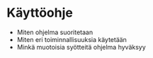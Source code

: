 # Käyttöohje

- Miten ohjelma suoritetaan
- Miten eri toiminnallisuuksia käytetään
- Minkä muotoisia syötteitä ohjelma hyväksyy
